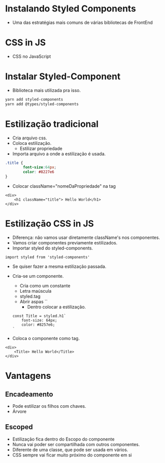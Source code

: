 # Instalando Styled Components

- Uma das estratégias mais comuns de várias bibliotecas de FrontEnd

# CSS in JS

- CSS no JavaScript

# Instalar Styled-Component

- Biblioteca mais utilizada pra isso.

```bash
yarn add styled-components
yarn add @types/styled-components
```

# Estilização tradicional

- Cria arquivo css.
- Coloca estilização.
    - Estilizar propriedade
- Importa arquivo a onde a estilização é usada.

```css
.title {
		font-size:64px;
		color: #8227e6
}
```

- Colocar className="nomeDaPropriedade" na tag

```tsx
<div>
	<h1 className="title"> Hello World</h1>
</div>
```

# Estilização CSS in JS

- Diferença: não vamos usar diretamente className's nos componentes.
- Vamos criar componentes previamente estilizados.
- Importar styled do styled-components.

```tsx
import styled from 'styled-components'
```

- Se quiser fazer a mesma estilização passada.
- Cria-se um componente.
    - Cria como um constante
    - Letra maúscula
    - styled.tag
    - Abrir aspas ``
        - Dentro colocar a estilização.

    ```tsx
    const Title = styled.h1`
    	font-size: 64px;
    	color: #8257e6;
    `
    ```

- Coloca o componente como tag.

```tsx
<div>
	<Title> Hello World</Title>
</div>
```

# Vantagens

## Encadeamento

- Pode estilizar os filhos com chaves.
- Árvore

## Escoped

- Estilização fica dentro do Escopo do componente
- Nunca vai poder ser compartilhada com outros componentes.
- Diferente de uma classe, que pode ser usada em vários.
- CSS sempre vai ficar muito próximo do componente em si